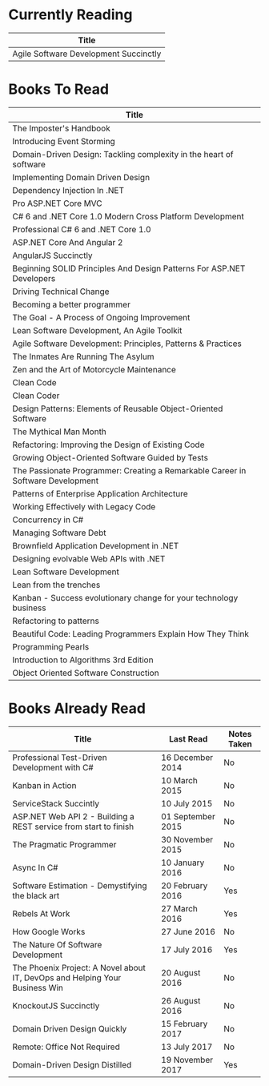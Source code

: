 Currently Reading
=================
Title                                 |
------------------------------------- |
Agile Software Development Succinctly |

Books To Read
=============
Title                                                                           |
------------------------------------------------------------------------------- |
The Imposter's Handbook                                                         |
Introducing Event Storming                                                      |
Domain-Driven Design: Tackling complexity in the heart of software              |
Implementing Domain Driven Design                                               |
Dependency Injection In .NET                                                    |
Pro ASP.NET Core MVC                                                            |
C# 6 and .NET Core 1.0 Modern Cross Platform Development                        |
Professional C# 6 and .NET Core 1.0                                             |
ASP.NET Core And Angular 2                                                      |
AngularJS Succinctly                                                            |
Beginning SOLID Principles And Design Patterns For ASP.NET Developers           |
Driving Technical Change                                                        |
Becoming a better programmer                                                    |
The Goal - A Process of Ongoing Improvement                                     |
Lean Software Development, An Agile Toolkit                                     |
Agile Software Development: Principles, Patterns & Practices                    |
The Inmates Are Running The Asylum                                              |
Zen and the Art of Motorcycle Maintenance                                       |
Clean Code                                                                      |
Clean Coder                                                                     |
Design Patterns: Elements of Reusable Object-Oriented Software                  |
The Mythical Man Month                                                          |
Refactoring: Improving the Design of Existing Code                              |
Growing Object-Oriented Software Guided by Tests                                |
The Passionate Programmer: Creating a Remarkable Career in Software Development |
Patterns of Enterprise Application Architecture                                 |
Working Effectively with Legacy Code                                            |
Concurrency in C#                                                               |
Managing Software Debt                                                          |
Brownfield Application Development in .NET                                      |
Designing evolvable Web APIs with .NET                                          |
Lean Software Development                                                       |
Lean from the trenches                                                          |
Kanban - Success evolutionary change for your technology business               |
Refactoring to patterns                                                         |
Beautiful Code: Leading Programmers Explain How They Think                      |
Programming Pearls                                                              |
Introduction to Algorithms 3rd Edition                                          |
Object Oriented Software Construction                                           |

Books Already Read
==================
Title                                                                       | Last Read         | Notes Taken
--------------------------------------------------------------------------- | ----------------- | -----------
Professional Test-Driven Development with C#                                | 16 December 2014  | No
Kanban in Action                                                            | 10 March 2015     | No
ServiceStack Succintly                                                      | 10 July 2015      | No
ASP.NET Web API 2 - Building a REST service from start to finish            | 01 September 2015 | No
The Pragmatic Programmer                                                    | 30 November 2015  | No
Async In C#                                                                 | 10 January 2016   | No
Software Estimation - Demystifying the black art                            | 20 February 2016  | Yes
Rebels At Work                                                              | 27 March 2016     | Yes
How Google Works                                                            | 27 June 2016      | No
The Nature Of Software Development                                          | 17 July 2016      | Yes
The Phoenix Project: A Novel about IT, DevOps and Helping Your Business Win | 20 August 2016    | No
KnockoutJS Succinctly                                                       | 26 August 2016    | No
Domain Driven Design Quickly                                                | 15 February 2017  | No
Remote: Office Not Required                                                 | 13 July 2017      | No
Domain-Driven Design Distilled                                              | 19 November 2017  | Yes
